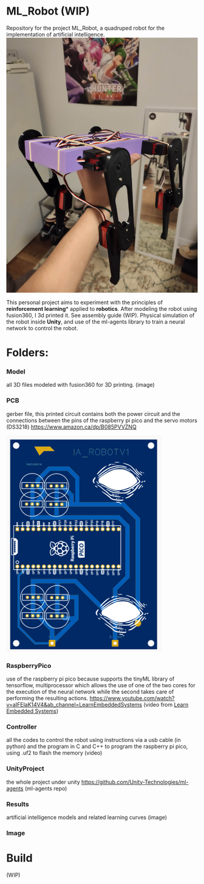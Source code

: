 # ML_Robot (WIP)
Repository for the project ML_Robot, a quadruped robot for the implementation of artificial intelligence.
![alt text](https://github.com/EbonGit/ML_Robot/blob/main/Image/readme.jpg)

This personal project aims to experiment with the principles of **reinforcement learning*** applied to **robotics**. After modeling the robot using fusion360, I 3d printed it. See assembly guide (WIP). Physical simulation of the robot inside **Unity**, and use of the ml-agents library to train a neural network to control the robot.


# Folders:

### Model
all 3D files modeled with fusion360 for 3D printing.
(image)

### PCB
gerber file, this printed circuit contains both the power circuit and the connections between the pins of the raspberry pi pico and the servo motors (DS3218) https://www.amazon.ca/dp/B085PVVZNQ

![Screenshot](https://github.com/EbonGit/ML_Robot/blob/main/Image/PCB.PNG)

### RaspberryPico
use of the raspberry pi pico because supports the tinyML library of tensorflow, multiprocessor which allows the use of one of the two cores for the execution of the neural network while the second takes care of performing the resulting actions.
https://www.youtube.com/watch?v=aIFElaK14V4&ab_channel=LearnEmbeddedSystems (video from [Learn Embedded Systems](https://www.youtube.com/@LearnEmbeddedSystems))

### Controller
all the codes to control the robot using instructions via a usb cable (in python) and the program in C and C++ to program the raspberry pi pico, using .uf2 to flash the memory
(video)

### UnityProject
the whole project under unity
https://github.com/Unity-Technologies/ml-agents (ml-agents repo)

### Results
artificial intelligence models and related learning curves
(image)

### Image


# Build
(WIP)






